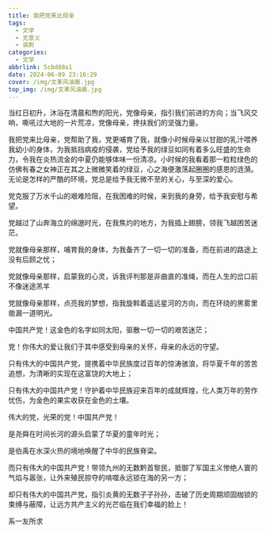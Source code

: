 ```yaml
---
title: 我把党来比母亲
tags:
  - 文学
  - 无意义
  - 讽刺
categories:
  - 文学
abbrlink: 5cbd88a1
date: 2024-06-09 23:16:29
cover: /img/文革风油画.jpg
top_img: /img/文革风油画.jpg
---
```


当红日初升，沐浴在清晨和煦的阳光，党像母亲，指引我们前进的方向；当飞风交响，嘶吼过大地的一片荒凉，党像母亲，搀扶我们的坚强力量。

我把党来比母亲，党帮助了我，党更哺育了我，就像小时候母亲以甘甜的乳汁喂养我幼小的身体，为我抵挡病疫的侵袭，党给予我的绿豆如同有着多么旺盛的生命力，令我在炎热流金的中夏仍能够体味一份清凉。小时候的我看着那一粒粒绿色的仿佛有春之女神正在其之上微微笑着的绿豆，心之海便激荡起圈圈的感恩的涟漪。无论是怎样的严酷的环境，党总是给予我无微不至的关心，与至深的爱心。

党克服了万水千山的艰难险阻，在我困难的时候，来到我的身旁，给予我安慰与希望。

党越过了山奔海立的绵邈时光，在我焦灼的地方，为我插上翅膀，领我飞越困苦迷茫。

党就像母亲那样，哺育我的身体，为我备齐了一切一切的准备，而在前进的路途上没有后顾之忧；

党就像母亲那样，启蒙我的心灵，诉我评判那是非曲直的准绳，而在人生的岔口前不像迷途羔羊

党就像母亲那样，点亮我的梦想，指我旋斡着遥远星河的方向，而在环绕的黑雾里凿漏一道明光。

中国共产党！这金色的名字如同太阳，驱散一切一切的艰苦迷茫；

党！你伟大的爱让我们于其中感受到母亲的关怀，母亲的永远的守望。

只有伟大的中国共产党，提携着中华民族度过百年的惊涛骇浪，将华夏千年的苦苦追想，为清晰的实现在这富饶的大地上；

只有伟大的中国共产党！守护着中华民族迎来百年的成就辉煌，化人类万年的劳作忧伤，为金色的果实收获在金色的土壤。

伟大的党，光荣的党！中国共产党！

是尧舜在时间长河的源头启蒙了华夏的童年时光；

是伯禹在水深火热的境地唤醒了中华的民族脊梁。

而只有伟大的中国共产党！带领九州的无数黔首黎民，抵御了军国主义惨绝人寰的气焰与嚣张，让外来殖民掠夺的啃噬永远锁在海的另一方；

却只有伟大的中国共产党，指引炎黄的无数子子孙孙，击破了历史周期顽固枷锁的束缚与蔽障，让远方共产主义的光芒临在我们幸福的脸上！

系一友所求

